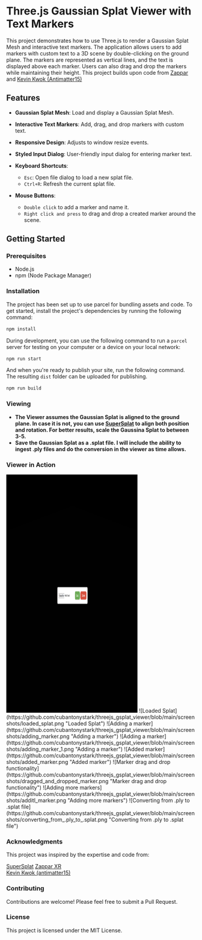 # Three.js Gaussian Splat Viewer with Text Markers

This project demonstrates how to use Three.js to render a Gaussian Splat Mesh and interactive text markers. The application allows users to add markers with custom text to a 3D scene by double-clicking on the ground plane. The markers are represented as vertical lines, and the text is displayed above each marker. Users can also drag and drop the markers while maintaining their height. This project builds upon code from [Zappar](https://github.com/zappar-xr) and [Kevin Kwok (Antimatter15)](https://github.com/antimatter15)<br/>
## Features

- **Gaussian Splat Mesh**: Load and display a Gaussian Splat Mesh.
- **Interactive Text Markers**: Add, drag, and drop markers with custom text.
- **Responsive Design**: Adjusts to window resize events.
- **Styled Input Dialog**: User-friendly input dialog for entering marker text.

- **Keyboard Shortcuts**: 
  - `Esc`: Open file dialog to load a new splat file.
  - `Ctrl+R`: Refresh the current splat file.
    
- **Mouse Buttons**:
  - `Double click` to add a marker and name it.
  - `Right click and press` to drag and drop a created marker around the scene.  

## Getting Started

### Prerequisites

- Node.js
- npm (Node Package Manager)

### Installation

The project has been set up to use parcel for bundling assets and code. To get started, install the project's dependencies by running the following command:

```bash
npm install
```

During development, you can use the following command to run a `parcel` server for testing on your computer or a device on your local network:

```bash
npm run start
```

And when you're ready to publish your site, run the following command. The resulting `dist` folder can be uploaded for publishing.

```bash
npm run build
```
### Viewing

- **The Viewer assumes the Gaussian Splat is aligned to the ground plane. In case it is not, you can use [SuperSplat](https://playcanvas.com/supersplat/editor/) to align both position and rotation. For better results, scale the Gaussina Splat to between 3-5.**
- **Save the Gaussian Splat as a .splat file. I will include the ability to ingest .ply files and do the conversion in the viewer as time allows.**

### Viewer in Action

<img src="https://github.com/cubantonystark/threejs_gsplat_viewer/blob/main/screenshots/load_splat_front_page.png" alt="Front page" height="632px" width="349px" />
![Loaded Splat](https://github.com/cubantonystark/threejs_gsplat_viewer/blob/main/screenshots/loaded_splat.png "Loaded Splat")
![Adding a marker](https://github.com/cubantonystark/threejs_gsplat_viewer/blob/main/screenshots/adding_marker.png "Adding a marker")
![Adding a marker](https://github.com/cubantonystark/threejs_gsplat_viewer/blob/main/screenshots/adding_marker_1.png "Adding a marker")
![Added marker](https://github.com/cubantonystark/threejs_gsplat_viewer/blob/main/screenshots/added_marker.png "Added marker")
![Marker drag and drop functionality](https://github.com/cubantonystark/threejs_gsplat_viewer/blob/main/screenshots/dragged_and_dropped_marker.png "Marker drag and drop functionality")
![Adding more markers](https://github.com/cubantonystark/threejs_gsplat_viewer/blob/main/screenshots/additl_marker.png "Adding more markers")
![Converting from .ply to .splat file](https://github.com/cubantonystark/threejs_gsplat_viewer/blob/main/screenshots/converting_from_.ply_to_.splat.png "Converting from .ply to .splat file")

### Acknowledgments
This project was inspired by the expertise and code from:

[SuperSplat](https://playcanvas.com/supersplat/editor/)
[Zappar XR](https://github.com/zappar-xr)<br/>
[Kevin Kwok (antimatter15)](https://github.com/antimatter15)

### Contributing
Contributions are welcome! Please feel free to submit a Pull Request.

### License
This project is licensed under the MIT License.
